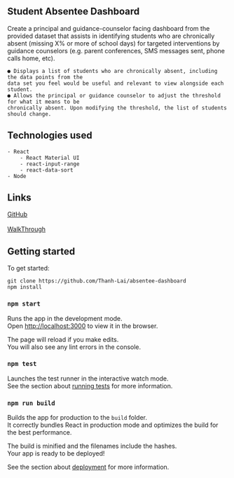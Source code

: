 
## Student Absentee Dashboard

Create a principal and guidance-counselor facing
dashboard from the provided dataset that assists in identifying students who are chronically
absent (missing X% or more of school days) for targeted interventions by guidance counselors
(e.g. parent conferences, SMS messages sent, phone calls home, etc).

    ● Displays a list of students who are chronically absent, including the data points from the
    data set you feel would be useful and relevant to view alongside each student.
    ● Allows the principal or guidance counselor to adjust the threshold for what it means to be
    chronically absent. Upon modifying the threshold, the list of students should change.

## Technologies used
    - React
        - React Material UI
        - react-input-range
        - react-data-sort
    - Node

## Links
[GitHub](https://github.com/Thanh-Lai/absentee-dashboard)
<br> </br>
[WalkThrough](https://www.youtube.com/watch?v=k2QrNapvalc&feature=youtu.be)


## Getting started

To get started:

```
git clone https://github.com/Thanh-Lai/absentee-dashboard
npm install
```

### `npm start`

Runs the app in the development mode.<br>
Open [http://localhost:3000](http://localhost:3000) to view it in the browser.

The page will reload if you make edits.<br>
You will also see any lint errors in the console.

### `npm test`

Launches the test runner in the interactive watch mode.<br>
See the section about [running tests](https://facebook.github.io/create-react-app/docs/running-tests) for more information.

### `npm run build`

Builds the app for production to the `build` folder.<br>
It correctly bundles React in production mode and optimizes the build for the best performance.

The build is minified and the filenames include the hashes.<br>
Your app is ready to be deployed!

See the section about [deployment](https://facebook.github.io/create-react-app/docs/deployment) for more information.
